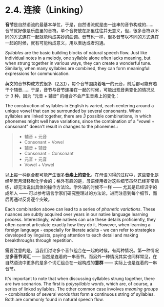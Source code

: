 # 2.4. 连接（Linking）

**音节**是自然语流的最基本单位，于是，自然语流就是由一连串的音节构成的…… 音节就好像是乐曲里的音符。单个音符放在那里往往并无意义，但，很多音符以不同的方式连在一起就能构成美妙的曲调。音节也一样，很多音节以不同的方式连在一起的时候，就有可能构成意义，用以表达或者沟通。

*Syllables* are the basic building blocks of natural speech flow. Just like individual notes in a melody, one syllable alone often lacks meaning, but when strung together in various ways, they can create a wonderful tune. Similarly, when many syllables are combined, they can form meaningful expressions for communication.

英文的音节构成方式很多（[2.3.1](2.3.1-structure)），每个音节围绕着唯一的元音，前后都可能有若干个辅音…… 于是，音节与音节连接在一起的时候，可能出现音素变化的情况总计 *3* 种，因为 “元音 + 辅音” 的组合不会产生音素上的变化：

The construction of syllables in English is varied, each centering around a unique vowel that can be surrounded by several consonants. When syllables are linked together, there are *3* possible combinations, in which phonemes might well have variations, since the combination of a "vowel + consonant" doesn't result in changes to the phonemes.:

> * 辅音 + 元音
> * Consonant + Vowel
> * 辅音 + 辅音
> * Consonant + Consonant
> * 元音 + 元音
> * Vowel + Vowel

以上每一种组合都可能产生很多**音素上的变化**。在母语习得的过程中，这些变化是经年累月潜移默化学会的；格外有趣的是，母语使用者对这些细节虽然已经非常熟练，却无法说出具体的操作方法论。学外语的时候不一样 —— 尤其是已经识字的成年人 —— 可以参考语言学家们研究整理过的方法论，进而注意到每个细节，而后再通过反复逐个突破。





Each combination above can lead to a series of *phonetic variations*. These nuances are subtly acquired over years in our native language learning process. Interestingly, while natives can use these details proficiently, they often cannot articulate exactly how they do it. However, when learning a foreign language - especially for literate adults - we can refer to strategies developed by linguists, paying attention to each detail and making breakthroughs through repetition.

需要注意的是，当我们讨论多个音节组合在一起的时候，有两种情况。第一种情况是**多音节词汇** —— 当然是连着的一串音节。而另外一种情况其实也同样常见，在自然语流中更多的是多个词汇组合在一起构成的**意群** —— 实际上也是连着的一串音节。

It's important to note that when discussing syllables strung together, there are two scenarios. The first is *polysyllabic words*, which are, of course, a series of linked syllables. The other common case involves *meaning groups* - combinations of several words that form a continuous string of syllables. Both are commonly found in natural speech flow.
